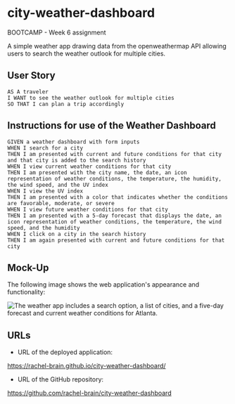 # city-weather-dashboard
BOOTCAMP - Week 6 assignment

A simple weather app drawing data from the openweathermap API allowing users to search the weather outlook for multiple cities.


## User Story

```
AS A traveler
I WANT to see the weather outlook for multiple cities
SO THAT I can plan a trip accordingly
```

## Instructions for use of the Weather Dashboard

```
GIVEN a weather dashboard with form inputs
WHEN I search for a city
THEN I am presented with current and future conditions for that city and that city is added to the search history
WHEN I view current weather conditions for that city
THEN I am presented with the city name, the date, an icon representation of weather conditions, the temperature, the humidity, the wind speed, and the UV index
WHEN I view the UV index
THEN I am presented with a color that indicates whether the conditions are favorable, moderate, or severe
WHEN I view future weather conditions for that city
THEN I am presented with a 5-day forecast that displays the date, an icon representation of weather conditions, the temperature, the wind speed, and the humidity
WHEN I click on a city in the search history
THEN I am again presented with current and future conditions for that city
```

## Mock-Up

The following image shows the web application's appearance and functionality:

![The weather app includes a search option, a list of cities, and a five-day forecast and current weather conditions for Atlanta.](./assets/06-server-side-apis-homework-demo.png)






## URLs

* URL of the deployed application:

https://rachel-brain.github.io/city-weather-dashboard/

* URL of the GitHub repository:

https://github.com/rachel-brain/city-weather-dashboard
